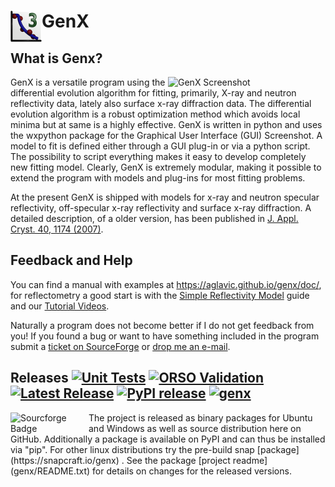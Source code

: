 # GenX <img src="icons/main_gui/genx.png" width="50" alt="GenX 3" align="left" />
## What is Genx?
<img src="https://aglavic.github.io/genx/Screenshot.png" width="50%" alt="GenX Screenshot" align="right" />
GenX is a versatile program using the differential evolution algorithm for fitting, primarily, X-ray and neutron reflectivity data, 
lately also surface x-ray diffraction data. The differential evolution algorithm is a robust optimization method which avoids local minima 
but at same is a highly effective. GenX is written in python and uses the wxpython package for the Graphical User Interface (GUI) Screenshot. 
A model to fit is defined either through a GUI plug-in or via a python script. The possibility to script everything makes it easy to develop completely new fitting model. 
Clearly, GenX is extremely modular, making it possible to extend the program with models and plug-ins for most fitting problems. 

At the present GenX is shipped with models for x-ray and neutron specular reflectivity, off-specular x-ray reflectivity and surface x-ray diffraction. 
A detailed description, of a older version, has been published in [J. Appl. Cryst. 40, 1174 (2007)](https://www.iucr.org/cgi-bin/paper?aj5091).

## Feedback and Help
You can find a manual with examples at https://aglavic.github.io/genx/doc/, for reflectometry a good start is with the 
[Simple Reflectivity Model](https://aglavic.github.io/genx/doc/tutorials/simple_reflectivity.html) guide and our 
[Tutorial Videos](https://aglavic.github.io/genx/doc/tutorials/neutron_fit.html).

Naturally a program does not become better if I do not get feedback from you! 
If you found a bug or want to have something included in the program submit a [ticket on SourceForge](https://sourceforge.net/p/genx/tickets/) or [drop me an e-mail](mailto:artur.glavic@psi.ch).

## Releases  [![Unit Tests](https://github.com/aglavic/genx/actions/workflows/unittests.yml/badge.svg)](https://github.com/aglavic/genx/actions/workflows/unittests.yml) [![ORSO Validation](https://github.com/reflectivity/analysis/actions/workflows/validate_genx.yml/badge.svg)](https://github.com/reflectivity/analysis/actions/workflows/validate_genx.yml) [![Latest Release](https://img.shields.io/github/v/release/aglavic/genx?label=GitHub)](https://github.com/aglavic/genx/releases/latest) [![PyPI release](https://img.shields.io/pypi/v/genx3?label=PyPI)](https://pypi.org/project/genx3/) [![genx](https://snapcraft.io/genx/badge.svg)](https://snapcraft.io/genx)

<img src="https://sourceforge.net/cdn/syndication/badge_img/235219/oss-community-leader-white?achievement=oss-community-leader&r=https://sourceforge.net/p/genx/admin/files/badges/" width="125" alt="Sourcforge Badge" align="left" > 
The project is released as binary packages for Ubuntu and Windows as well as source distribution here on GitHub. 
Additionally a package is available on PyPI and can thus be installed via "pip".
For other linux distributions try the pre-build snap [package](https://snapcraft.io/genx) .
See the package [project readme](genx/README.txt) for details on changes for the released versions.

